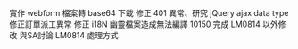 實作 webform 檔案轉 base64 下載
修正 401 異常、研究 jQuery ajax data type
修正訂單派工異常
修正 i18N 幽靈檔案造成無法編譯
10150 完成 LM0814 以外修改
與SA討論 LM0814 處理方式